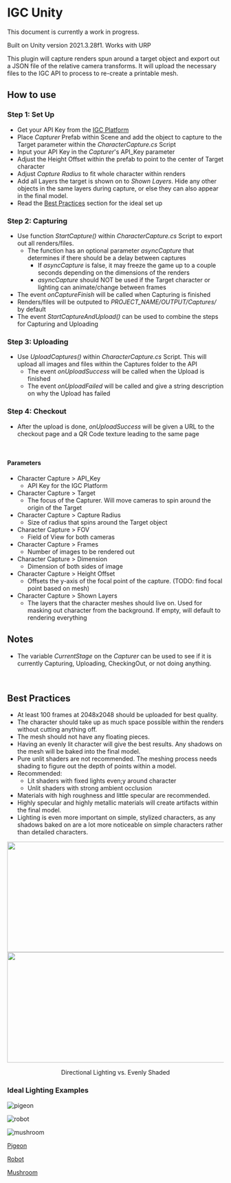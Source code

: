 # IGC Unity
This document is currently a work in progress.

Built on Unity version 2021.3.28f1. Works with URP

This plugin will capture renders spun around a target object and export out a JSON file of the relative camera transforms. It will upload the necessary files to the IGC API to process to re-create a printable mesh.

## How to use
### Step 1: Set Up
* Get your API Key from the [IGC Platform](https://platform.igc.studio/collectables)
* Place *Capturer* Prefab within Scene and add the object to capture to the Target parameter within the _CharacterCapture.cs_ Script
* Input your API Key in the *Capturer*'s API_Key parameter
* Adjust the Height Offset within the prefab to point to the center of Target character
* Adjust _Capture Radius_ to fit whole character within renders
* Add all Layers the target is shown on to *Shown Layers*. Hide any other objects in the same layers during capture, or else they can also appear in the final model.
* Read the [Best Practices](https://github.com/In-Game-Collectables/IGC_Unity2021#best-practices) section for the ideal set up
### Step 2: Capturing
* Use function *StartCapture()* within *CharacterCapture.cs* Script to export out all renders/files.
    * The function has an optional parameter *asyncCapture* that determines if there should be a delay between captures
        * If *asyncCapture* is false, it may freeze the game up to a couple seconds depending on the dimensions of the renders
        * *asyncCapture* should NOT be used if the Target character or lighting can animate/change between frames
* The event *onCaptureFinish* will be called when Capturing is finished
* Renders/files will be outputed to *PROJECT_NAME/OUTPUT/Captures/* by default
* The event *StartCaptureAndUpload()* can be used to combine the steps for Capturing and Uploading
### Step 3: Uploading
* Use *UploadCaptures()* within *CharacterCapture.cs* Script. This will upload all images and files within the Captures folder to the API
    * The event *onUploadSuccess* will be called when the Upload is finished
    * The event *onUploadFailed* will be called and give a string description on why the Upload has failed
### Step 4: Checkout
* After the upload is done, *onUploadSuccess* will be given a URL to the checkout page and a QR Code texture leading to the same page

<br />

#### Parameters
* Character Capture > API_Key
    *  API Key for the IGC Platform
* Character Capture > Target
    * The focus of the Capturer. Will move cameras to spin around the origin of the Target
* Character Capture > Capture Radius
    * Size of radius that spins around the Target object
* Character Capture > FOV
    * Field of View for both cameras
* Character Capture > Frames
    * Number of images to be rendered out
* Character Capture > Dimension
    * Dimension of both sides of image
* Character Capture > Height Offset
    * Offsets the y-axis of the focal point of the capture. (TODO: find focal point based on mesh)
* Character Capture > Shown Layers
    * The layers that the character meshes should live on. Used for masking out character from the background. If empty, will default to rendering everything

## Notes
* The variable *CurrentStage* on the *Capturer* can be used to see if it is currently Capturing, Uploading, CheckingOut, or not doing anything.

<br />

## Best Practices
* At least 100 frames at 2048x2048 should be uploaded for best quality.
* The character should take up as much space possible within the renders without cutting anything off.
* The mesh should not have any floating pieces.
* Having an evenly lit character will give the best results. Any shadows on the mesh will be baked into the final model.
* Pure unlit shaders are not recommended. The meshing process needs shading to figure out the depth of points within a model.
* Recommended:
    * Lit shaders with fixed lights even;y around character
    * Unlit shaders with strong ambient occlusion
* Materials with high roughness and little specular are recommended.
* Highly specular and highly metallic materials will create artifacts within the final model.
* Lighting is even more important on simple, stylized characters, as any shadows baked on are a lot more noticeable on simple characters rather than detailed characters.

<p align="center">
<img src="https://github.com/In-Game-Collectables/IGC_UE4/assets/35625367/7e9cc2ff-6b6d-4bad-ad04-623516f5c90f" width="512" height="256">
<img src="https://github.com/In-Game-Collectables/IGC_UE4/assets/35625367/c0c76996-15bb-43bb-b677-d2165eb56a15" width="512" height="256">
 <p align="center">Directional Lighting vs. Evenly Shaded</p>
</p>

### Ideal Lighting Examples
<p align="center">

![pigeon](https://github.com/In-Game-Collectables/IGC_UE4/assets/35625367/13398085-397f-43d2-8756-01e94a8c5d3d)

![robot](https://github.com/In-Game-Collectables/IGC_UE4/assets/35625367/51be5bf6-64f0-45fa-85ec-996c11f8b183)

![mushroom](https://github.com/In-Game-Collectables/IGC_UE4/assets/35625367/1604f6ef-7124-40d0-9a0d-7403ae29ded6)

</p>

[Pigeon](https://sketchfab.com/3d-models/pigeon-quirky-series-e607ed34d37d433496d5a557c8230b28)

[Robot](https://sketchfab.com/3d-models/robot-4-b0c5f2f5ac04402dad029d6516d706b9)

[Mushroom](https://sketchfab.com/3d-models/cuute-mushroom-ffc370ddc6d542d590b9f503d0892ce0)
